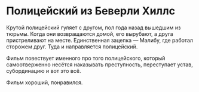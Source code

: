 ﻿---
tags:
  - фильмы
  - анализ произведения
authors:
  - fering
---

# Полицейский из Беверли Хиллс

Крутой полицейский гуляет с другом, пол года назад вышедшим из тюрьмы. Когда они возвращаются домой, его вырубают, а друга пристреливают на месте. Единственная зацепка — Малибу, где работал сторожем друг. Туда и направляется полицейский.

Фильм повествует именного про того полицейского, который самоотверженно несётся наказывать преступность, переступает устав, субординацию и вот это всё.

Фильм хороший, понравился.
